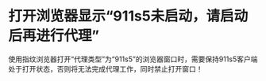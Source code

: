 # 打开浏览器显示“911s5未启动，请启动后再进行代理”

使用指纹浏览器打开“代理类型”为“911s5”的浏览器窗口时，需要保持911s5客户端处于打开状态，否则将无法完成代理工作，同时禁止打开窗口！
